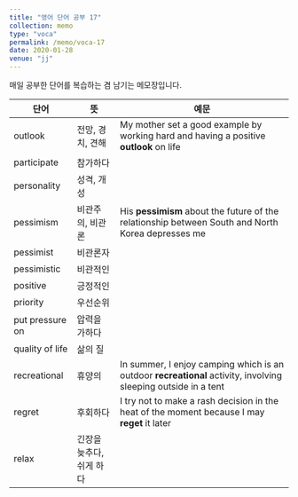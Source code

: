 ```yaml
---
title: "영어 단어 공부 17"
collection: memo
type: "voca"
permalink: /memo/voca-17
date: 2020-01-28
venue: "jj"
---
```


매일 공부한 단어를 복습하는 겸 남기는 메모장입니다.

| 단어            | 뜻   |  예문                                                            |
| --------         | ------ | ------------------------------------------------------------ |
| outlook | 전망, 경치, 견해 | My mother set a good example by working hard and having a positive **outlook** on life |
| participate | 참가하다 |  |
| personality | 성격, 개성 |  |
| pessimism | 비관주의, 비관론 | His **pessimism** about the future of the relationship between South and North Korea depresses me  |
| pessimist | 비관론자 |  |
| pessimistic | 비관적인 |  |
| positive | 긍정적인 |  |
| priority | 우선순위 |  |
| put pressure on | 압력을 가하다 |  |
| quality of life | 삶의 질 |  |
| recreational | 휴양의 | In summer, I enjoy camping which is an outdoor **recreational** activity, involving sleeping outside in a tent |
| regret | 후회하다 | I try not to make a rash decision in the heat of the moment because I may **reget** it later |
| relax | 긴장을 늦추다, 쉬게 하다 |  |